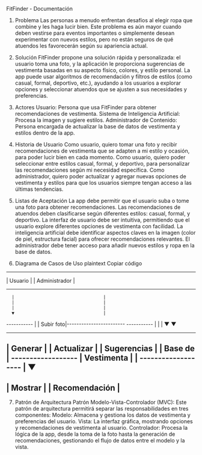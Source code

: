 FitFinder - Documentación
1. Problema
Las personas a menudo enfrentan desafíos al elegir ropa que combine y les haga lucir bien. Este problema es aún mayor cuando deben vestirse para eventos importantes o simplemente desean experimentar con nuevos estilos, pero no están seguros de qué atuendos les favorecerán según su apariencia actual.

2. Solución
FitFinder propone una solución rápida y personalizada: el usuario toma una foto, y la aplicación le proporciona sugerencias de vestimenta basadas en su aspecto físico, colores, y estilo personal. La app puede usar algoritmos de recomendación y filtros de estilos (como casual, formal, deportivo, etc.), ayudando a los usuarios a explorar opciones y seleccionar atuendos que se ajusten a sus necesidades y preferencias.

3. Actores
Usuario: Persona que usa FitFinder para obtener recomendaciones de vestimenta.
Sistema de Inteligencia Artificial: Procesa la imagen y sugiere estilos.
Administrador de Contenido: Persona encargada de actualizar la base de datos de vestimenta y estilos dentro de la app.
4. Historia de Usuario
Como usuario, quiero tomar una foto y recibir recomendaciones de vestimenta que se adapten a mi estilo y ocasión, para poder lucir bien en cada momento.
Como usuario, quiero poder seleccionar entre estilos casual, formal, y deportivo, para personalizar las recomendaciones según mi necesidad específica.
Como administrador, quiero poder actualizar y agregar nuevas opciones de vestimenta y estilos para que los usuarios siempre tengan acceso a las últimas tendencias.
5. Listas de Aceptación
La app debe permitir que el usuario suba o tome una foto para obtener recomendaciones.
Las recomendaciones de atuendos deben clasificarse según diferentes estilos: casual, formal, y deportivo.
La interfaz de usuario debe ser intuitiva, permitiendo que el usuario explore diferentes opciones de vestimenta con facilidad.
La inteligencia artificial debe identificar aspectos claves en la imagen (color de piel, estructura facial) para ofrecer recomendaciones relevantes.
El administrador debe tener acceso para añadir nuevos estilos y ropa en la base de datos.
6. Diagrama de Casos de Uso
plaintext
Copiar código
-------------------       -----------------------------------
|   Usuario       |       |        Administrador            |
-------------------       -----------------------------------
      |                                 |
      |                                 |
      |                                 |
      ▼                                 |
   -----------                          |
   | Subir foto|------------------------
   -----------                          |
      |                                 |
      ▼                                 ▼
------------------               -------------------
| Generar        |              |  Actualizar     |
| Sugerencias    |              |   Base de       |
------------------              |   Vestimenta    |
      |                          -------------------
      |
      ▼
  -----------------
  |  Mostrar       |
  |  Recomendación |
  -----------------
7. Patrón de Arquitectura
Patrón Modelo-Vista-Controlador (MVC): Este patrón de arquitectura permitirá separar las responsabilidades en tres componentes:
Modelo: Almacena y gestiona los datos de vestimenta y preferencias del usuario.
Vista: La interfaz gráfica, mostrando opciones y recomendaciones de vestimenta al usuario.
Controlador: Procesa la lógica de la app, desde la toma de la foto hasta la generación de recomendaciones, gestionando el flujo de datos entre el modelo y la vista.
